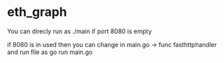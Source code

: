 # eth_graph

You can direcly run as ./main if port 8080 is empty

if 8080 is in used then you can change in main.go -> func fasthttphandler
and run file as go run main.go